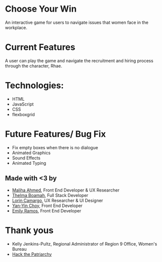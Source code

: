 # Choose Your Win

An interactive game for users to navigate issues that women face in the workplace. 

# Current Features
A user can play the game and navigate the recruitment and hiring process through the character, Rhae.

# Technologies:
* HTML 
* JavaScript
* CSS
* flexboxgrid


# Future Features/ Bug Fix
* Fix empty boxes when there is no dialogue
* Animated Graphics
* Sound Effects
* Animated Typing 

## Made with <3 by

* [Maliha Ahmed](https://github.com/mazahmed), Front End Developer & UX Researcher
* [Thelma Boamah](https://github.com/tboamah), Full Stack Developer
* [Lorin Camargo](https://www.github.com/lorincamargo), UX Researcher & UI Designer
* [Yan-Yin Choy](https://github.com/ychoy), Front End Developer
* [Emily Ramos](https://github.com/EngineerEmily), Front End Developer

# Thank yous
* Kelly Jenkins-Pultz, Regional Administrator of Region 9 Office, Women's Bureau
* [Hack the Patriarchy](http://hackthepatriarchy.com) 
